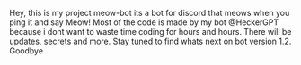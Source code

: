 Hey, this is my project meow-bot its a bot for discord that meows when you ping it and say Meow!
Most of the code is made by my bot @HeckerGPT because i dont want to waste time coding for hours and hours.
There will be updates, secrets and more.
Stay tuned to find whats next on bot version 1.2.
Goodbye

